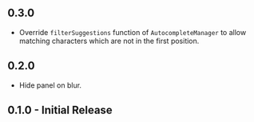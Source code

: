 ## 0.3.0
- Override `filterSuggestions` function of `AutocompleteManager` to allow matching characters which are not in the first position.

## 0.2.0
- Hide panel on blur.

## 0.1.0 - Initial Release
